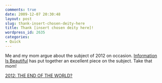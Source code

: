 ```yaml
---
comments: true
date: 2009-12-07 20:30:48
layout: post
slug: thank-insert-chosen-deity-here
title: Thank [insert chosen deity here]!
wordpress_id: 2635
categories:
- Quick
---
```


Me and my mom argue about the subject of 2012 on occasion. [Information Is Beautiful](http://www.informationisbeautiful.net) has put together an excellent piece on the subject. Take that mom!

[2012: THE END OF THE WORLD?](http://www.informationisbeautiful.net/visualizations/2012-the-end-of-the-world/)
